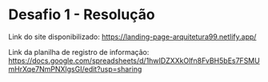 # Desafio 1 - Resolução
 Link do site disponibilizado: https://landing-page-arquitetura99.netlify.app/
 
 Link da planilha de registro de informação: https://docs.google.com/spreadsheets/d/1hwIDZXXkOlfn8FvBH5bEs7FSMUmHrXqe7NmPNXlgsGI/edit?usp=sharing
